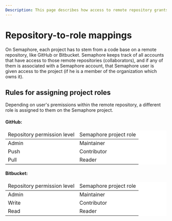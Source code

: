 ```yaml
---
Description: This page describes how access to remote repository grants you access to Semaphore projects.
---
```


# Repository-to-role mappings

On Semaphore, each project has to stem from a code base on a remote repository, like GitHub
or Bitbucket. Semaphore keeps track of all accounts that have access to those remote
repositories (collaborators), and if any of them is associated with a Semaphore account, that
Semaphore user is given access to the project (if he is a member of the organization which owns it).

## Rules for assigning project roles

Depending on user's premissions within the remote repository, a different role
is assigned to them on the Semaphore project.

#### GitHub:

<table style="background-color: rgb(255, 255, 255);">
<thead>
<tr>
  <td>Repository permission level</td>
  <td>Semaphore project role</td>
</tr>
</thead>
<tbody>
<tr>
  <td>
    Admin
  </td>
  <td>
    Maintainer
  </td>
</tr>
<tr>
  <td>
    Push
  </td>
  <td>
    Contributor
  </td>
</tr>
<tr>
  <td>
    Pull
  </td>
  <td>
    Reader
  </td>
</tr>
</tbody>
</table>

#### Bitbucket:

<table style="background-color: rgb(255, 255, 255);">
<thead>
<tr>
  <td>Repository permission level</td>
  <td>Semaphore project role</td>
</tr>
</thead>
<tbody>
<tr>
  <td>
    Admin
  </td>
  <td>
    Maintainer
  </td>
</tr>
<tr>
  <td>
    Write
  </td>
  <td>
    Contributor
  </td>
</tr>
<tr>
  <td>
    Read
  </td>
  <td>
    Reader
  </td>
</tr>
</tbody>
</table>
